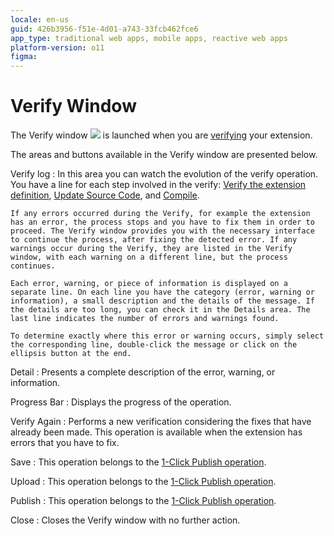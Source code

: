 ```yaml
---
locale: en-us
guid: 426b3956-f51e-4d01-a743-33fcb462fce6
app_type: traditional web apps, mobile apps, reactive web apps
platform-version: o11
figma:
---
```


# Verify Window

The Verify window ![](images/validate.gif) is launched when you are [verifying](<../../../../extensibility-and-integration/integration-studio/extension-life-cycle/extension-verify.md>) your extension.

The areas and buttons available in the Verify window are presented below.

Verify log
:   In this area you can watch the evolution of the verify operation. You have a line for each step involved in the verify: [Verify the extension definition](<../../../../extensibility-and-integration/integration-studio/extension-life-cycle/extension-verify-definition.md>), [Update Source Code](<../../../../extensibility-and-integration/integration-studio/extension-life-cycle/extension-update-source-code.md>), and [Compile](<../../../../extensibility-and-integration/integration-studio/extension-life-cycle/extension-compile.md>).

    If any errors occurred during the Verify, for example the extension has an error, the process stops and you have to fix them in order to proceed. The Verify window provides you with the necessary interface to continue the process, after fixing the detected error. If any warnings occur during the Verify, they are listed in the Verify window, with each warning on a different line, but the process continues.

    Each error, warning, or piece of information is displayed on a separate line. On each line you have the category (error, warning or information), a small description and the details of the message. If the details are too long, you can check it in the Details area. The last line indicates the number of errors and warnings found.

    To determine exactly where this error or warning occurs, simply select the corresponding line, double-click the message or click on the ellipsis button at the end.

Detail
:   Presents a complete description of the error, warning, or information.

Progress Bar
:   Displays the progress of the operation.

Verify Again
:   Performs a new verification considering the fixes that have already been made. This operation is available when the extension has errors that you have to fix.

Save
:   This operation belongs to the [1-Click Publish operation](<../../../../extensibility-and-integration/integration-studio/extension-life-cycle/extension-1-cp.md>).

Upload
:   This operation belongs to the [1-Click Publish operation](<../../../../extensibility-and-integration/integration-studio/extension-life-cycle/extension-1-cp.md>).

Publish
:   This operation belongs to the [1-Click Publish operation](<../../../../extensibility-and-integration/integration-studio/extension-life-cycle/extension-1-cp.md>).

Close
:   Closes the Verify window with no further action.
